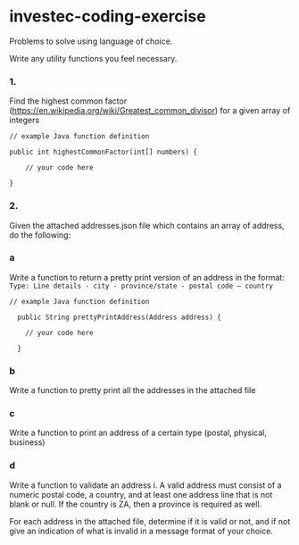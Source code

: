 # investec-coding-exercise
Problems to solve using language of choice.

Write any utility functions you feel necessary.

 ### 1.

Find the highest common factor (https://en.wikipedia.org/wiki/Greatest_common_divisor) for a given array of integers
```
// example Java function definition
```
```
public int highestCommonFactor(int[] numbers) {

    // your code here

}
```

 
### 2.
Given the attached addresses.json file which contains an array of address, do the following:
### a
Write a function to return a pretty print version of an address in the format: ``` Type: Line details - city - province/state - postal code – country ```
```
// example Java function definition
```
```
  public String prettyPrintAddress(Address address) {

    // your code here

  }
```
### b
Write a function to pretty print all the addresses in the attached file
### c
Write a function to print an address of a certain type (postal, physical, business)

### d
Write a function to validate an address
 i.    A valid address must consist of a numeric postal code, a country, and at least one address line that is not blank or null. If the country is ZA, then a province is required as well.

For each address in the attached file, determine if it is valid or not, and if not give an indication of what is invalid in a message format of your choice.
